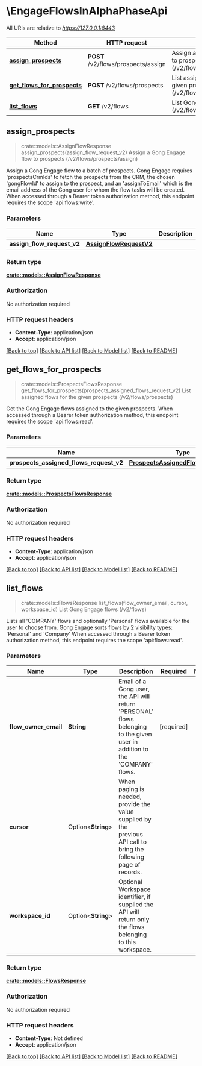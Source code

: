 # \EngageFlowsInAlphaPhaseApi

All URIs are relative to *https://127.0.0.1:8443*

Method | HTTP request | Description
------------- | ------------- | -------------
[**assign_prospects**](EngageFlowsInAlphaPhaseApi.md#assign_prospects) | **POST** /v2/flows/prospects/assign | Assign a Gong Engage flow to prospects  (/v2/flows/prospects/assign)
[**get_flows_for_prospects**](EngageFlowsInAlphaPhaseApi.md#get_flows_for_prospects) | **POST** /v2/flows/prospects | List assigned flows for the given prospects (/v2/flows/prospects)
[**list_flows**](EngageFlowsInAlphaPhaseApi.md#list_flows) | **GET** /v2/flows | List Gong Engage flows (/v2/flows)



## assign_prospects

> crate::models::AssignFlowResponse assign_prospects(assign_flow_request_v2)
Assign a Gong Engage flow to prospects  (/v2/flows/prospects/assign)

Assign a Gong Engage flow to a batch of prospects.  Gong Engage requires 'prospectsCrmIds' to fetch the prospects from the CRM, the chosen 'gongFlowId' to assign to the prospect, and an 'assignToEmail' which is the email address of the Gong user for whom the flow tasks will be created.  When accessed through a Bearer token authorization method, this endpoint requires the scope 'api:flows:write'.

### Parameters


Name | Type | Description  | Required | Notes
------------- | ------------- | ------------- | ------------- | -------------
**assign_flow_request_v2** | [**AssignFlowRequestV2**](AssignFlowRequestV2.md) |  | [required] |

### Return type

[**crate::models::AssignFlowResponse**](AssignFlowResponse.md)

### Authorization

No authorization required

### HTTP request headers

- **Content-Type**: application/json
- **Accept**: application/json

[[Back to top]](#) [[Back to API list]](../README.md#documentation-for-api-endpoints) [[Back to Model list]](../README.md#documentation-for-models) [[Back to README]](../README.md)


## get_flows_for_prospects

> crate::models::ProspectsFlowsResponse get_flows_for_prospects(prospects_assigned_flows_request_v2)
List assigned flows for the given prospects (/v2/flows/prospects)

Get the Gong Engage flows assigned to the given prospects.  When accessed through a Bearer token authorization method, this endpoint requires the scope 'api:flows:read'.

### Parameters


Name | Type | Description  | Required | Notes
------------- | ------------- | ------------- | ------------- | -------------
**prospects_assigned_flows_request_v2** | [**ProspectsAssignedFlowsRequestV2**](ProspectsAssignedFlowsRequestV2.md) |  | [required] |

### Return type

[**crate::models::ProspectsFlowsResponse**](ProspectsFlowsResponse.md)

### Authorization

No authorization required

### HTTP request headers

- **Content-Type**: application/json
- **Accept**: application/json

[[Back to top]](#) [[Back to API list]](../README.md#documentation-for-api-endpoints) [[Back to Model list]](../README.md#documentation-for-models) [[Back to README]](../README.md)


## list_flows

> crate::models::FlowsResponse list_flows(flow_owner_email, cursor, workspace_id)
List Gong Engage flows (/v2/flows)

Lists all 'COMPANY' flows and optionally 'Personal' flows available for the user to choose from.   Gong Engage sorts flows by 2 visibility types: 'Personal' and 'Company'   When accessed through a Bearer token authorization method, this endpoint requires the scope 'api:flows:read'.

### Parameters


Name | Type | Description  | Required | Notes
------------- | ------------- | ------------- | ------------- | -------------
**flow_owner_email** | **String** | Email of a Gong user, the API will return 'PERSONAL' flows belonging to the given user in addition to the 'COMPANY' flows. | [required] |
**cursor** | Option<**String**> | When paging is needed, provide the value supplied by the previous API call to bring the following page of records. |  |
**workspace_id** | Option<**String**> | Optional Workspace identifier, if supplied the API will return only the flows belonging to this workspace. |  |

### Return type

[**crate::models::FlowsResponse**](FlowsResponse.md)

### Authorization

No authorization required

### HTTP request headers

- **Content-Type**: Not defined
- **Accept**: application/json

[[Back to top]](#) [[Back to API list]](../README.md#documentation-for-api-endpoints) [[Back to Model list]](../README.md#documentation-for-models) [[Back to README]](../README.md)

